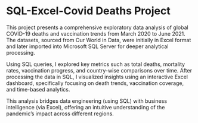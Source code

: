 # SQL-Excel-Covid Deaths Project


This project presents a comprehensive exploratory data analysis of global COVID-19 deaths and vaccination trends from March 2020 to June 2021. The datasets, sourced from Our World in Data, were initially in Excel format and later imported into Microsoft SQL Server for deeper analytical processing.

Using SQL queries, I explored key metrics such as total deaths, mortality rates, vaccination progress, and country-wise comparisons over time. After processing the data in SQL, I visualized insights using an interactive Excel dashboard, specifically focusing on death trends, vaccination coverage, and time-based analytics.

This analysis bridges data engineering (using SQL) with business intelligence (via Excel), offering an intuitive understanding of the pandemic’s impact across different regions.
